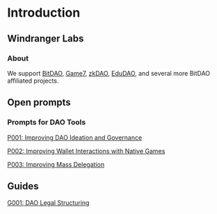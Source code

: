 # Introduction

## Windranger Labs

### About

We support [BitDAO](https://www.bitdao.io/), [Game7](https://game7.io/), [zkDAO](https://zkdao.io/), [EduDAO](https://edudao.io/), and several more BitDAO affiliated projects.

## Open prompts

### Prompts for DAO Tools

[P001: Improving DAO Ideation and Governance](prompts/P001%3A%20Improving%20DAO%20ideation%20and%20Governance.md)

[P002: Improving Wallet Interactions with Native Games](prompts/P002%3A%20Improving%20Wallet%20Interactions%20with%20Native%20Games.md)

[P003: Improving Mass Delegation](prompts/P003:%20Improving%20Mass%20Delegation%20.md)

## Guides

[G001: DAO Legal Structuring](guides/G001%3A%20Dao%20Legal%20Structuring.md)
